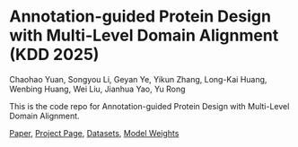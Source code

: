 # Annotation-guided Protein Design with Multi-Level Domain Alignment (KDD 2025)

Chaohao Yuan, Songyou Li, Geyan Ye, Yikun Zhang, Long-Kai Huang, Wenbing Huang, Wei Liu, Jianhua Yao, Yu Rong 

This is the code repo for Annotation-guided Protein Design with Multi-Level Domain Alignment.

[Paper](https://arxiv.org/abs/2404.16866), [Project Page](https://ychaohao.github.io/PAAG/), [Datasets](https://huggingface.co/datasets/ychaohao/ProtAnnotation), [Model Weights](https://huggingface.co/ychaohao/PAAG)
